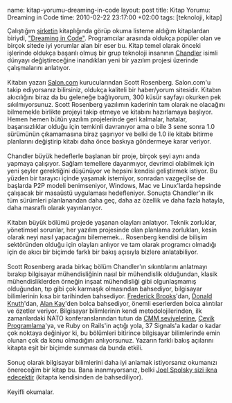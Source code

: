 name: kitap-yorumu-dreaming-in-code
layout: post
title: Kitap Yorumu: Dreaming in Code
time: 2010-02-22 23:17:00 +02:00
tags: [teknoloji,  kitap]

Çalıştığım <a href="http://www.interlogy.com">şirketin</a> kitaplığında görüp okuma listeme aldığım kitaplardan biriydi, <a href="http://en.wikipedia.org/wiki/Dreaming_in_Code">"Dreaming in Code"</a>. Programcılar arasında oldukça popüler olan ve birçok sitede iyi yorumlar alan bir eser bu. Kitap temel olarak önceki işlerinde oldukça başarılı olmuş bir grup teknoloji insanının <a href="http://www.osafoundation.org/">Chandler</a> isimli dünyayı değiştireceğine inandıkları yeni bir yazılım projesi üzerinde çalışmalarını anlatıyor.<br /><br />Kitabın yazarı <a href="http://salon.com/">Salon.com</a> kurucularından Scott Rosenberg. Salon.com'u takip ediyorsanız bilirsiniz, oldukça kaliteli bir haber/yorum sitesidir. Kitabın akıcılığını biraz da bu geleneğe bağlıyorum, 300 küsür sayfayı okurken pek sıkılmıyorsunuz. Scott Rosenberg yazılımın kaderinin tam olarak ne olacağını bilmemekle birlikte projeyi takip etmeye ve kitabını hazırlamaya başlıyor. Hemen hemen bütün yazılım projelerinde geri kalmalar, hatalar, başarısızlıklar olduğu için temkinli davranıyor ama o bile 3 sene sonra 1.0 sürümünün çıkamamasına biraz şaşırıyor ve belki de 1.0 ile kitabı bitirme planlarını değiştirip kitabı daha önce baskıya göndermeye karar veriyor.<br /><br />Chandler büyük hedeflerle başlanan bir proje, birçok şeyi aynı anda yapmaya çalışıyor. Sağlam temellere dayanmıyor, devrimci olabilmek için yeni şeyler gerektiğini düşünüyor ve hepsini kendisi geliştirmek istiyor. Bu yüzden bir tarayıcı içinde yaşamak istemiyor, sonradan vazgeçilse de başlarda P2P modeli benimseniyor, Windows, Mac ve Linux'larda hepsinde çalışacak bir masaüstü uygulaması hedefleniyor. Sonuçta Chandler'ın ilk tüm sürümleri planlanandan daha geç, daha az özellik ve daha fazla hatayla, daha masraflı olarak yayınlanıyor.<br /><br />Kitabın büyük bölümü projede yaşanan olayları anlatıyor. Teknik zorluklar, yönetimsel sorunlar, her yazılım projesinde olan planlama zorlukları, kesin olarak neyi nasıl yapacağını bilememek... Rosenberg kendisi de bilişim sektöründen olduğu için olayları anlıyor ve tam olarak programcı olmadığı için de akıcı bir biçimde farklı bir bakış açısıyla bizlere anlatabiliyor.<br /><br />Scott Rosenberg arada birkaç bölüm Chandler'ın sıkıntılarını anlatmayı bırakıp bilgisayar mühendisliğinin nasıl bir mühendislik olduğundan, klasik mühendisliklerden örneğin inşaat mühendisliği gibi olgunlaşmamış olduğundan, tıp gibi çok karmaşık olmasından bahsediyor, bilgisayar bilimlerinin kısa bir tarihinden bahsediyor. <a href="http://en.wikipedia.org/wiki/Fred_Brooks">Frederick Brooks</a>'dan, <a href="http://en.wikipedia.org/wiki/Donald_Knuth">Donald Knuth</a>'dan, <a href="http://en.wikipedia.org/wiki/Alan_Kay">Alan Kay</a>'den bolca bahsediyor, önemli eserlerden bolca alıntılar ve özetler veriyor. Bilgisayar bilimlerinin kendi metodolojilerinden, ilk zamanlardaki NATO konferanslarından tutun da <a href="http://en.wikipedia.org/wiki/Capability_Maturity_Model">CMM seviyelerine</a>, <a href="http://en.wikipedia.org/wiki/Agile_Manifesto">Çevik Programlama</a>'ya, ve Ruby on Rails'in açtığı yola, 37 Signals'a kadar o kadar çok noktaya değiniyor ki, bu bölümleri bitirince bilgisayar bilimlerinde emin olunan çok da konu olmadığını anlıyorsunuz. Yazarın farklı bakış açılarını kitapta eşit bir biçimde sunması da bunda etkili.<br /><br />Sonuç olarak bilgisayar bilimlerini daha iyi anlamak istiyorsanız okumanızı önereceğim bir kitap bu. Bana inanmıyorsanız, belki <a href="http://www.joelonsoftware.com/items/2007/01/21.html">Joel Spolsky sizi ikna edecektir</a> (kitapta kendisinden de bahsediliyor). <br /><br />Keyifli okumalar.

